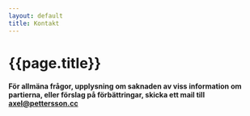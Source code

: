 ```yaml
---
layout: default
title: Kontakt
---
```

<div class="container">
    <div class="row">
        <div class="col-md-8 col-md-offset-2 text-center">
            <h1 id="pageTitle">{{page.title}}</h1>
        </div>
        <div class="col-md-8 col-md-offset-2 text-center" style="margin-bottom:20px">
            <i class="fa fa-phone fa-4x"></i>
        </div>
        <div class="col-md-8 col-md-offset-2" style="margin-bottom:20px">
            <h4 class="contentText">För allmäna frågor, upplysning om saknaden av viss information om partierna, eller förslag på förbättringar, skicka ett mail till <a href="mailto:axel@pettersson.cc">axel@pettersson.cc</a></h4>
        </div>
    </div>
</div>